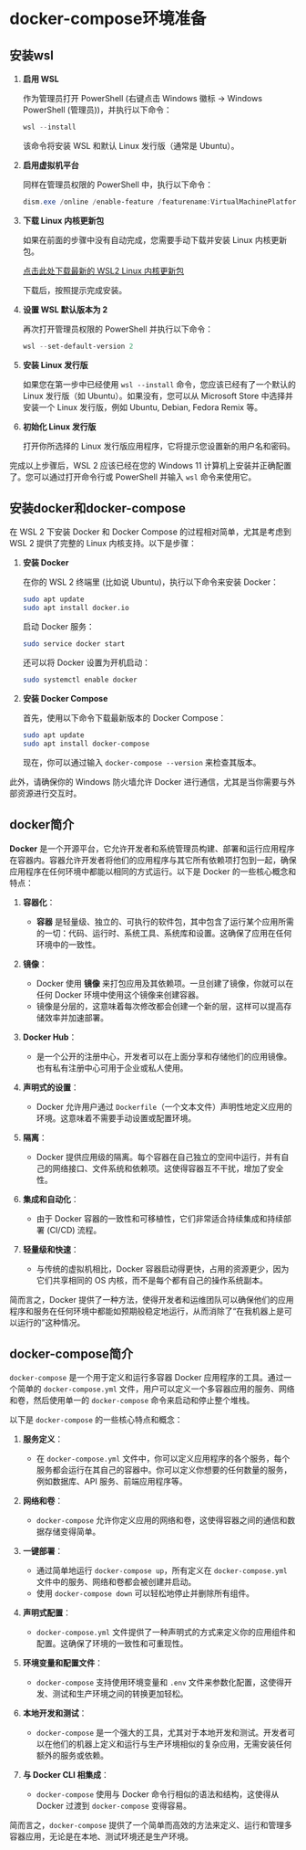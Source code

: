 # docker-compose环境准备

## 安装wsl

1. **启用 WSL**

   作为管理员打开 PowerShell  (右键点击 Windows 徽标 -> Windows PowerShell (管理员))，并执行以下命令：
   ```powershell
   wsl --install
   ```
   该命令将安装 WSL 和默认 Linux 发行版（通常是 Ubuntu）。

2. **启用虚拟机平台**

   同样在管理员权限的 PowerShell 中，执行以下命令：
   ```powershell
   dism.exe /online /enable-feature /featurename:VirtualMachinePlatform /all /norestart
   ```

3. **下载 Linux 内核更新包**

   如果在前面的步骤中没有自动完成，您需要手动下载并安装 Linux 内核更新包。

   [点击此处下载最新的 WSL2 Linux 内核更新包](https://aka.ms/wsl2kernel)

   下载后，按照提示完成安装。

4. **设置 WSL 默认版本为 2**

   再次打开管理员权限的 PowerShell 并执行以下命令：
   ```powershell
   wsl --set-default-version 2
   ```

5. **安装 Linux 发行版**

   如果您在第一步中已经使用 `wsl --install` 命令，您应该已经有了一个默认的 Linux 发行版（如 Ubuntu）。如果没有，您可以从 Microsoft Store 中选择并安装一个 Linux 发行版，例如 Ubuntu, Debian, Fedora Remix 等。

6. **初始化 Linux 发行版**

   打开你所选择的 Linux 发行版应用程序，它将提示您设置新的用户名和密码。

完成以上步骤后，WSL 2 应该已经在您的 Windows 11 计算机上安装并正确配置了。您可以通过打开命令行或 PowerShell 并输入 `wsl` 命令来使用它。

## 安装docker和docker-compose

在 WSL 2 下安装 Docker 和 Docker Compose 的过程相对简单，尤其是考虑到 WSL 2 提供了完整的 Linux 内核支持。以下是步骤：

1. **安装 Docker**

   在你的 WSL 2 终端里 (比如说 Ubuntu)，执行以下命令来安装 Docker：

   ```bash
   sudo apt update
   sudo apt install docker.io
   ```

   启动 Docker 服务：

   ```bash
   sudo service docker start
   ```

   还可以将 Docker 设置为开机启动：

   ```bash
   sudo systemctl enable docker
   ```

2. **安装 Docker Compose**

   首先，使用以下命令下载最新版本的 Docker Compose：

   ```bash
   sudo apt update
   sudo apt install docker-compose
   ```

   现在，你可以通过输入 `docker-compose --version` 来检查其版本。

此外，请确保你的 Windows 防火墙允许 Docker 进行通信，尤其是当你需要与外部资源进行交互时。

## docker简介

**Docker** 是一个开源平台，它允许开发者和系统管理员构建、部署和运行应用程序在容器内。容器允许开发者将他们的应用程序与其它所有依赖项打包到一起，确保应用程序在任何环境中都能以相同的方式运行。以下是 Docker 的一些核心概念和特点：

1. **容器化**：
   - **容器** 是轻量级、独立的、可执行的软件包，其中包含了运行某个应用所需的一切：代码、运行时、系统工具、系统库和设置。这确保了应用在任何环境中的一致性。

2. **镜像**：
   - Docker 使用 **镜像** 来打包应用及其依赖项。一旦创建了镜像，你就可以在任何 Docker 环境中使用这个镜像来创建容器。
   - 镜像是分层的，这意味着每次修改都会创建一个新的层，这样可以提高存储效率并加速部署。

3. **Docker Hub**：
   - 是一个公开的注册中心，开发者可以在上面分享和存储他们的应用镜像。也有私有注册中心可用于企业或私人使用。

4. **声明式的设置**：
   - Docker 允许用户通过 `Dockerfile`（一个文本文件）声明性地定义应用的环境。这意味着不需要手动设置或配置环境。

5. **隔离**：
   - Docker 提供应用级的隔离。每个容器在自己独立的空间中运行，并有自己的网络接口、文件系统和依赖项。这使得容器互不干扰，增加了安全性。

6. **集成和自动化**：
   - 由于 Docker 容器的一致性和可移植性，它们非常适合持续集成和持续部署 (CI/CD) 流程。

7. **轻量级和快速**：
   - 与传统的虚拟机相比，Docker 容器启动得更快，占用的资源更少，因为它们共享相同的 OS 内核，而不是每个都有自己的操作系统副本。

简而言之，Docker 提供了一种方法，使得开发者和运维团队可以确保他们的应用程序和服务在任何环境中都能如预期般稳定地运行，从而消除了“在我机器上是可以运行的”这种情况。

## docker-compose简介

`docker-compose` 是一个用于定义和运行多容器 Docker 应用程序的工具。通过一个简单的 `docker-compose.yml` 文件，用户可以定义一个多容器应用的服务、网络和卷，然后使用单一的 `docker-compose` 命令来启动和停止整个堆栈。

以下是 `docker-compose` 的一些核心特点和概念：

1. **服务定义**：
   - 在 `docker-compose.yml` 文件中，你可以定义应用程序的各个服务，每个服务都会运行在其自己的容器中。你可以定义你想要的任何数量的服务，例如数据库、API 服务、前端应用程序等。

2. **网络和卷**：
   - `docker-compose` 允许你定义应用的网络和卷，这使得容器之间的通信和数据存储变得简单。

3. **一键部署**：
   - 通过简单地运行 `docker-compose up`，所有定义在 `docker-compose.yml` 文件中的服务、网络和卷都会被创建并启动。
   - 使用 `docker-compose down` 可以轻松地停止并删除所有组件。

4. **声明式配置**：
   - `docker-compose.yml` 文件提供了一种声明式的方式来定义你的应用组件和配置。这确保了环境的一致性和可重现性。

5. **环境变量和配置文件**：
   - `docker-compose` 支持使用环境变量和 `.env` 文件来参数化配置，这使得开发、测试和生产环境之间的转换更加轻松。

6. **本地开发和测试**：
   - `docker-compose` 是一个强大的工具，尤其对于本地开发和测试。开发者可以在他们的机器上定义和运行与生产环境相似的复杂应用，无需安装任何额外的服务或依赖。

7. **与 Docker CLI 相集成**：
   - `docker-compose` 使用与 Docker 命令行相似的语法和结构，这使得从 Docker 过渡到 `docker-compose` 变得容易。

简而言之，`docker-compose` 提供了一个简单而高效的方法来定义、运行和管理多容器应用，无论是在本地、测试环境还是生产环境。